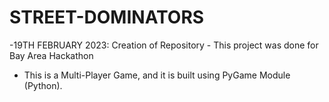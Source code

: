 # STREET-DOMINATORS
-19TH FEBRUARY 2023: Creation of Repository - This project was done for Bay Area Hackathon
- This is a Multi-Player Game, and it is built using PyGame Module (Python).
